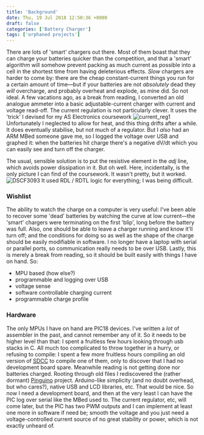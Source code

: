 ```yaml
---
title: 'Background'
date: Thu, 19 Jul 2018 12:50:36 +0000
draft: false
categories: ['Battery Charger']
tags: ['orphaned projects']
---
```


There are lots of 'smart' chargers out there.  Most of them boast that
they can charge your batteries quicker than the competition, and that
a 'smart' algorithm will somehow prevent packing as much current as
possible into a cell in the shortest time from having deleterious
effects.  _Slow_ chargers are harder to come by: there are the cheap
constant-current things you run for a certain amount of time—but if
your batteries are not _absolutely_ dead they _will_ overcharge, and
probably overheat and explode, as mine did.  So not ideal. A few
vacations ago, as a break from reading, I converted an old analogue
ammeter into a basic adjustable-current charger with current and
voltage read-off.  The current regulation is not particularly clever.
It uses the 'trick' I devised for my AS Electronics coursework
![current_reg1](https://ofalltrades126687660.files.wordpress.com/2018/07/current_reg1.jpg)
Unfortunately I neglected to allow for heat, and this thing drifts
after a while.  It does eventually stabilise, but not much of a
regulator.  But I _also_ had an ARM MBed someone gave me, so I logged
the voltage over USB and graphed it: when the batteries hit charge
there's a negative dV/dt which you can easily see and turn off the
charger.

The usual, sensible solution is to put the resistive element in the
_adj_ line, which avoids power dissipation in it.  But oh well.  Here,
incidentally, is the only picture I can find of the coursework.  It wasn't
pretty, but it
worked. ![DSCF3093](https://ofalltrades126687660.files.wordpress.com/2018/07/dscf3093.jpg)
It used RDL / RDTL logic for everything; I was being difficult.

### Wishlist

The ability to watch the charge on a computer is very useful: I've
been able to recover some 'dead' batteries by watching the curve at
low current—the 'smart' chargers were terminating on the first 'blip',
long before the battery was full.  Also, one should be able to leave a
charger running and know it'll turn off; and the conditions for doing
so as well as the shape of the charge should be easily modifiable in
software.  I no longer have a laptop with serial or parallel ports, so
communication really needs to be over USB.  Lastly, this is merely a
break from reading, so it should be built easily with things I have on
hand.  So:

*   MPU based (how else?)
*   programmable and logging over USB
*   voltage sense
*   software controllable charging current
*   programmable charge profile

### Hardware

The only MPUs I have on hand are PIC18 devices.  I've written a _lot_
of assembler in the past, and cannot remember any of it.  So it needs
to be higher level than that: I spent a fruitless few hours looking
through usb stacks in C.  All much too complicated to throw together
in a hurry, or refusing to compile: I spent a few more fruitless hours
compiling an old version of
[SDCC](https://sourceforge.net/projects/sdcc/) to compile one of them,
only to discover that I had no development board spare.  Meanwhile
reading is not getting done nor batteries charged. Rooting through old
files I rediscovered the (rather dormant)
[Pinguino](http://www.pinguino.cc/) project.  Arduino-like simplicity
(and no doubt overhead, but who cares?), native USB and LCD libraries,
etc.  That would be nice.  So now I need a development board, and then
at the very least I can have the PIC log over serial like the MBed
used to.  The current regulator, etc, will come later, but the PIC has
two PWM outputs and I can implement at least one more in software if
need be; smooth the voltage and you just need a voltage-controlled
current source of no great stability or power, which is not exactly
unheard of.
